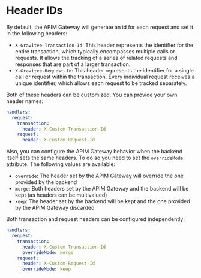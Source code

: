 # Header IDs

By default, the APIM Gateway will generate an id for each request and set it in the following headers:

* `X-Gravitee-Transaction-Id`: This header represents the identifier for the entire transaction, which typically encompasses multiple calls or requests. It allows the tracking of a series of related requests and responses that are part of a larger transaction.
* `X-Gravitee-Request-Id`: This header represents the identifier for a single call or request within the transaction. Every individual request receives a unique identifier, which allows each request to be tracked separately.

Both of these headers can be customized. You can provide your own header names:

```yaml
handlers:
  request:
    transaction:
      header: X-Custom-Transaction-Id
    request:
      header: X-Custom-Request-Id
```

Also, you can configure the APIM Gateway behavior when the backend itself sets the same headers. To do so you need to set the `overrideMode` attribute. The following values are available:

* `override`: The header set by the APIM Gateway will override the one provided by the backend
* `merge`: Both headers set by the APIM Gateway and the backend will be kept (as headers can be multivalued)
* `keep`: The header set by the backend will be kept and the one provided by the APIM Gateway discarded

Both transaction and request headers can be configured independently:

```yaml
handlers:
  request:
    transaction:
      header: X-Custom-Transaction-Id
      overrideMode: merge
    request:
      header: X-Custom-Request-Id
      overrideMode: keep
```
